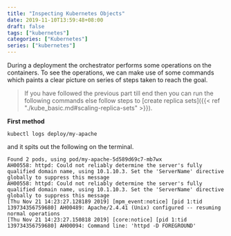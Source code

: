 ```yaml
---
title: "Inspecting Kubernetes Objects"
date: 2019-11-10T13:59:48+08:00
draft: false
tags: ["kubernetes"]
categories: ["Kubernetes"]
series: ["kubernetes"]
---
```


During a deployment the orchestrator performs some operations on the 
containers.
To see the operations, we can make use of some commands which paints a 
clear picture on series of steps taken to reach the goal.

> If you have followed the previous part till end then you can run the following 
commands else follow steps to [create replica 
sets]({{< ref "./kube_basic.md#scaling-replica-sets" >}}).

__First method__

```shell
kubectl logs deploy/my-apache
```

and it spits out the following on the terminal.

```
Found 2 pods, using pod/my-apache-5d589d69c7-mb7wx
AH00558: httpd: Could not reliably determine the server's fully qualified domain name, using 10.1.10.3. Set the 'ServerName' directive globally to suppress this message
AH00558: httpd: Could not reliably determine the server's fully qualified domain name, using 10.1.10.3. Set the 'ServerName' directive globally to suppress this message
[Thu Nov 21 14:23:27.128189 2019] [mpm_event:notice] [pid 1:tid 139734356759680] AH00489: Apache/2.4.41 (Unix) configured -- resuming normal operations
[Thu Nov 21 14:23:27.150818 2019] [core:notice] [pid 1:tid 139734356759680] AH00094: Command line: 'httpd -D FOREGROUND'
```
